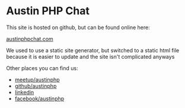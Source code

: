 # Austin PHP Chat

This site is hosted on github, but can be found online here:

[austinphpchat.com](http://austinphpchat.com/)

We used to use a static site generator, but switched to a static
html file because it is easier to update and the site isn't complicated anyways

Other places you can find us:

* [meetup/austinphp](http://www.meetup.com/austinphp/)
* [github/austinphp](https://github.com/austinphp)
* [linkedin](http://www.linkedin.com/groups/AustinPHP-4949646)
* [facebook/austinphp](https://www.facebook.com/austinphp)
